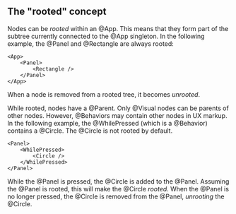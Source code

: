 ## The "rooted" concept

Nodes can be *rooted* within an @App. This means that they form part of the subtree currently
connected to the @App singleton. In the following example, the @Panel and @Rectangle are always
rooted:

	<App>
		<Panel>
			<Rectangle />
		</Panel>
	</App>

When a node	is removed from a rooted tree, it becomes *unrooted*.

While rooted, nodes have a @Parent. Only @Visual nodes can be parents of other nodes. However, 
@Behaviors may contain other nodes in UX markup. In the following example, the @WhilePressed
(which is a @Behavior) contains a @Circle. The @Circle is not rooted by default.

	<Panel>
		<WhilePressed>
			<Circle />
		</WhilePressed>
	</Panel>

While the @Panel is pressed, the @Circle is added to the @Panel. Assuming the @Panel is rooted,
this will make the @Circle *rooted*. When the @Panel is no longer pressed, the @Circle is removed
from the @Panel, *unrooting* the @Circle.